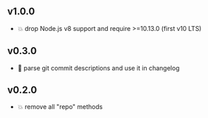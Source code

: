 ## v1.0.0

* 💥 drop Node.js v8 support and require >=10.13.0 (first v10 LTS)

## v0.3.0

* 🌱 parse git commit descriptions and use it in changelog

## v0.2.0

* 💥 remove all "repo" methods
